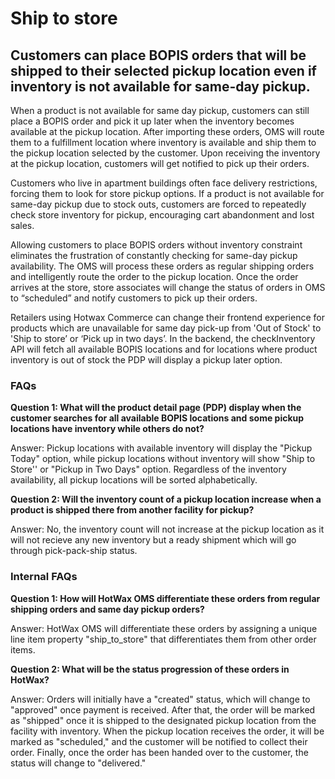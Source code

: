 # Ship to store
## Customers can place BOPIS orders that will be shipped to their selected pickup location even if inventory is not available for same-day pickup.
When a product is not available for same day pickup, customers can still place a BOPIS order and pick it up later when the inventory becomes available at the pickup location. After importing these orders, OMS will route them to a fulfillment location where inventory is available and ship them to the pickup location selected by the customer. Upon receiving the inventory at the pickup location, customers will get notified to pick up their orders.

Customers who live in apartment buildings often face delivery restrictions, forcing them to look for store pickup options. If a product is not available for same-day pickup due to stock outs, customers are forced to repeatedly check store inventory for pickup, encouraging cart abandonment and lost sales.

Allowing customers to place BOPIS orders without inventory constraint eliminates the frustration of constantly checking for same-day pickup availability. The OMS will process these orders as regular shipping orders and intelligently route the order to the pickup location. Once the order arrives at the store, store associates will change the status of orders in OMS to “scheduled” and notify customers to pick up their orders.

Retailers using Hotwax Commerce can change their frontend experience for products which are unavailable for same day pick-up from 'Out of Stock' to 'Ship to store’ or ‘Pick up in two days’. In the backend, the checkInventory API will fetch all available BOPIS locations and for locations where product inventory is out of stock the PDP will display a pickup later option.


### FAQs

**Question 1: What will the product detail page (PDP) display when the customer searches for all available BOPIS locations and some pickup locations have inventory while others do not?**

Answer: Pickup locations with available inventory will display the "Pickup Today" option, while pickup locations without inventory will show "Ship to Store'' or "Pickup in Two Days" option. Regardless of the inventory availability, all pickup locations will be sorted alphabetically. 

**Question 2: Will the inventory count of a pickup location increase when a product is shipped there from another facility for pickup?**

Answer: No, the inventory count will not increase at the pickup location as it will not recieve any new inventory but a ready shipment which will go through pick-pack-ship status.

### Internal FAQs

**Question 1: How will HotWax OMS differentiate these orders from regular shipping orders and same day pickup orders?**

Answer: HotWax OMS will differentiate these orders by assigning a unique line item property "ship_to_store" that differentiates them from other order items.

**Question 2: What will be the status progression of these orders in HotWax?**

Answer: Orders will initially have a "created" status, which will change to "approved" once payment is received. After that, the order will be marked as "shipped" once it is shipped to the designated pickup location from the facility with inventory. When the pickup location receives the order, it will be marked as "scheduled," and the customer will be notified to collect their order. Finally, once the order has been handed over to the customer, the status will change to "delivered."
